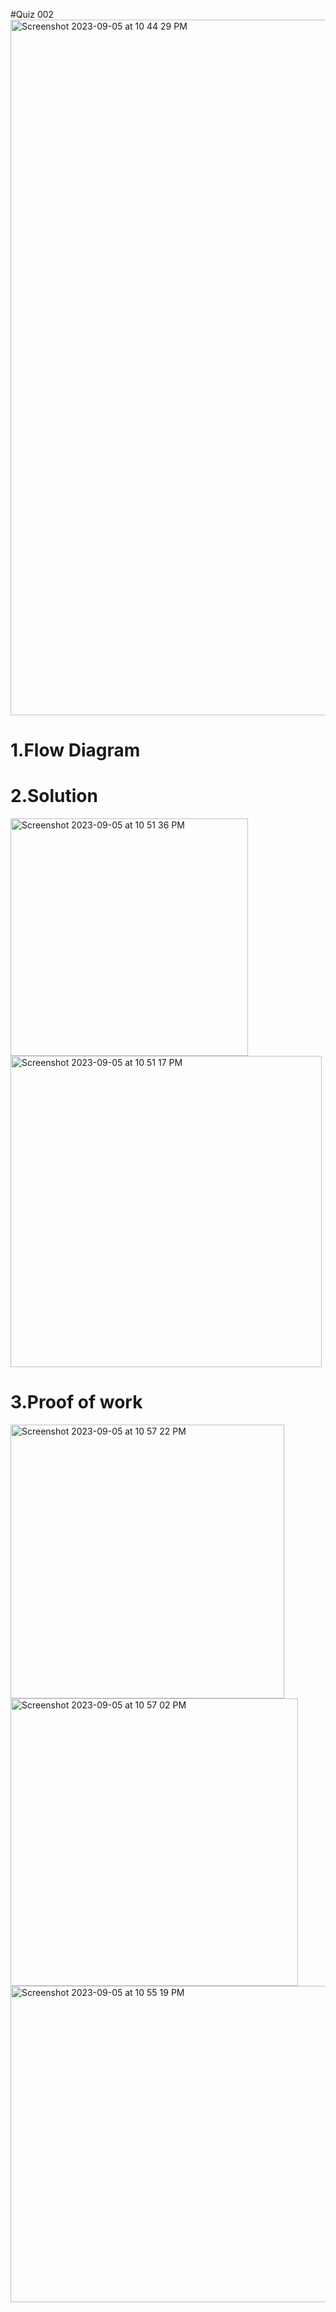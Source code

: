 #Quiz 002
<img width="1113" alt="Screenshot 2023-09-05 at 10 44 29 PM" src="https://github.com/K-Schriber/Unit-1-Comp-Sci/assets/142757998/f27617a8-911a-4447-b69a-7e761cb5ad93">



# 1.Flow Diagram


# 2.Solution
<img width="380" alt="Screenshot 2023-09-05 at 10 51 36 PM" src="https://github.com/K-Schriber/Unit-1-Comp-Sci/assets/142757998/0cc5d5f2-fd63-42bd-bde3-e93c5d9dba71">
<img width="498" alt="Screenshot 2023-09-05 at 10 51 17 PM" src="https://github.com/K-Schriber/Unit-1-Comp-Sci/assets/142757998/194ff284-e05f-477a-9cd1-26c8afe7392c">


# 3.Proof of work


<img width="438" alt="Screenshot 2023-09-05 at 10 57 22 PM" src="https://github.com/K-Schriber/Unit-1-Comp-Sci/assets/142757998/144a38c3-ae4e-4632-b22a-2eed6a3a3c8b">
<img width="460" alt="Screenshot 2023-09-05 at 10 57 02 PM" src="https://github.com/K-Schriber/Unit-1-Comp-Sci/assets/142757998/6b8f1356-1e55-4f6d-9154-3cb652a03654">
<img width="506" alt="Screenshot 2023-09-05 at 10 55 19 PM" src="https://github.com/K-Schriber/Unit-1-Comp-Sci/assets/142757998/cc38ba04-66a5-486b-b2a7-833025e070f8">
